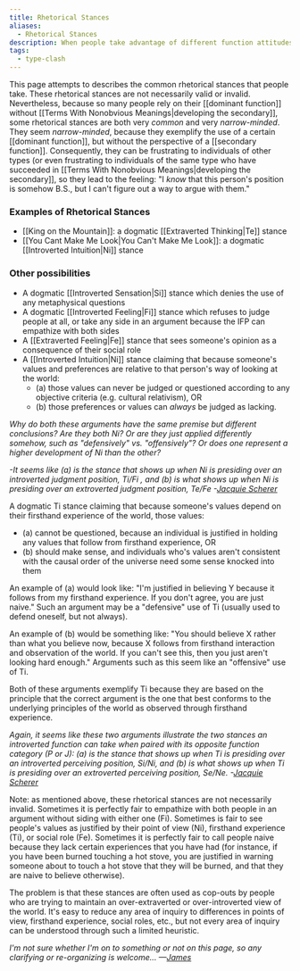 ```yaml
---
title: Rhetorical Stances
aliases:
  - Rhetorical Stances
description: When people take advantage of different function attitudes, they consequently take different Rhetorical Stances.
tags:
  - type-clash
---
```


This page attempts to describes the common rhetorical stances that people take. These rhetorical stances are not necessarily valid or invalid. Nevertheless, because so many people rely on their [[dominant function]] without [[Terms With Nonobvious Meanings|developing the secondary]], some rhetorical stances are both very _common_ and very _narrow-minded_. They seem _narrow-minded_, because they exemplify the use of a certain [[dominant function]], but without the perspective of a [[secondary function]]. Consequently, they can be frustrating to individuals of other types (or even frustrating to individuals of the same type who have succeeded in [[Terms With Nonobvious Meanings|developing the secondary]], so they lead to the feeling: "I _know_ that this person's position is somehow B.S., but I can't figure out a way to argue with them."

### Examples of Rhetorical Stances

- [[King on the Mountain]]: a dogmatic [[Extraverted Thinking|Te]] stance
- [[You Cant Make Me Look|You Can't Make Me Look]]: a dogmatic [[Introverted Intuition|Ni]] stance

### Other possibilities

- A dogmatic [[Introverted Sensation|Si]] stance which denies the use of any metaphysical questions
- A dogmatic [[Introverted Feeling|Fi]] stance which refuses to judge people at all, or take any side in an argument because the IFP can empathize with both sides
- A [[Extraverted Feeling|Fe]] stance that sees someone's opinion as a consequence of their social role
- A [[Introverted Intuition|Ni]] stance claiming that because someone's values and preferences are relative to that person's way of looking at the world:
  - (a) those values can never be judged or questioned according to any objective criteria (e.g. cultural relativism), OR
  - (b) those preferences or values can _always_ be judged as lacking.

_Why do both these arguments have the same premise but different conclusions? Are they both Ni? Or are they just applied differently somehow, such as "defensively" vs. "offensively"? Or does one represent a higher development of Ni than the other?_

_-It seems like (a) is the stance that shows up when Ni is presiding over an introverted judgment position, Ti/Fi , and (b) is what shows up when Ni is presiding over an extroverted judgment position, Te/Fe -_[_Jacquie Scherer_](https://web.archive.org/web/20071014043617/http://greenlightwiki.com/lenore-exegesis/Jacquie_Scherer)

A dogmatic Ti stance claiming that because someone's values depend on their firsthand experience of the world, those values:

- (a) cannot be questioned, because an individual is justified in holding any values that follow from firsthand experience, OR
- (b) should make sense, and individuals who's values aren't consistent with the causal order of the universe need some sense knocked into them

An example of (a) would look like: "I'm justified in believing Y because it follows from my firsthand experience. If you don't agree, you are just naive." Such an argument may be a "defensive" use of Ti (usually used to defend oneself, but not always).

An example of (b) would be something like: "You should believe X rather than what you believe now, because X follows from firsthand interaction and observation of the world. If you can't see this, then you just aren't looking hard enough." Arguments such as this seem like an "offensive" use of Ti.

Both of these arguments exemplify Ti because they are based on the principle that the correct argument is the one that best conforms to the underlying principles of the world as observed through firsthand experience.

_Again, it seems like these two arguments illustrate the two stances an introverted function can take when paired with its opposite function category (P or J): (a) is the stance that shows up when Ti is presiding over an introverted perceiving position, Si/Ni, and (b) is what shows up when Ti is presiding over an extroverted perceiving position, Se/Ne. -_[_Jacquie Scherer_](https://web.archive.org/web/20071014043617/http://greenlightwiki.com/lenore-exegesis/Jacquie_Scherer)

Note: as mentioned above, these rhetorical stances are not necessarily invalid. Sometimes it is perfectly fair to empathize with both people in an argument without siding with either one (Fi). Sometimes is fair to see people's values as justified by their point of view (Ni), firsthand experience (Ti), or social role (Fe). Sometimes it is perfectly fair to call people naive because they lack certain experiences that you have had (for instance, if you have been burned touching a hot stove, you are justified in warning someone about to touch a hot stove that they will be burned, and that they are naive to believe otherwise).

The problem is that these stances are often used as cop-outs by people who are trying to maintain an over-extraverted or over-introverted view of the world. It's easy to reduce any area of inquiry to differences in points of view, firsthand experience, social roles, etc., but not every area of inquiry can be understood through such a limited heuristic.

_I'm not sure whether I'm on to something or not on this page, so any clarifying or re-organizing is welcome... —_[_James_](https://web.archive.org/web/20071014043617/http://greenlightwiki.com/lenore-exegesis/James)
